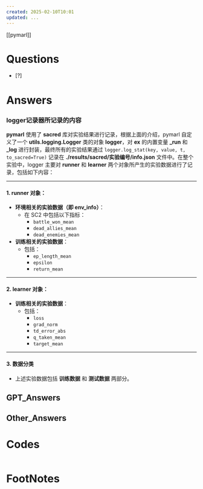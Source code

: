 ```yaml
---
created: 2025-02-10T10:01
updated: ...
---
```

[[pymarl]]
 
# Questions

- [?] 


# Answers
### logger记录器所记录的内容
**pymarl** 使用了 **sacred** 库对实验结果进行记录，根据上面的介绍，pymarl 自定义了一个 **utils.logging.Logger** 类的对象 **logger**，对 **ex** 的内置变量 **_run** 和 **_log**  进行封装，最终所有的实验结果通过  `logger.log_stat(key, value, t, to_sacred=True)` 记录在 **./results/sacred/实验编号/info.json** 文件中。在整个实验中，logger 主要对 **runner** 和 **learner** 两个对象所产生的实验数据进行了记录，包括如下内容：

---

#### 1. **runner 对象：**
   - **环境相关的实验数据（即 env_info）**：
     - 在 SC2 中包括以下指标：
       - `battle_won_mean`
       - `dead_allies_mean`
       - `dead_enemies_mean`
   - **训练相关的实验数据**：
     - 包括：
       - `ep_length_mean`
       - `epsilon`
       - `return_mean`

---

#### 2. **learner 对象：**
   - **训练相关的实验数据**：
     - 包括：
       - `loss`
       - `grad_norm`
       - `td_error_abs`
       - `q_taken_mean`
       - `target_mean`

---

#### 3. **数据分类**
   - 上述实验数据包括 **训练数据** 和 **测试数据** 两部分。


## GPT_Answers


## Other_Answers


# Codes

```python

```



# FootNotes